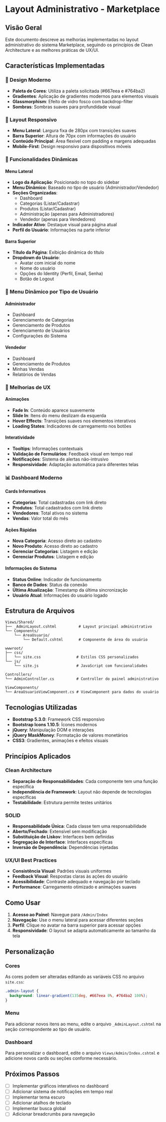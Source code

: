# Layout Administrativo - Marketplace

## Visão Geral

Este documento descreve as melhorias implementadas no layout administrativo do sistema Marketplace, seguindo os princípios de Clean Architecture e as melhores práticas de UX/UI.

## Características Implementadas

### 🎨 Design Moderno

- **Paleta de Cores**: Utiliza a paleta solicitada (#667eea e #764ba2)
- **Gradientes**: Aplicação de gradientes modernos para elementos visuais
- **Glassmorphism**: Efeito de vidro fosco com backdrop-filter
- **Sombras**: Sombras suaves para profundidade visual

### 📱 Layout Responsivo

- **Menu Lateral**: Largura fixa de 280px com transições suaves
- **Barra Superior**: Altura de 70px com informações do usuário
- **Conteúdo Principal**: Área flexível com padding e margens adequadas
- **Mobile-First**: Design responsivo para dispositivos móveis

### 🔧 Funcionalidades Dinâmicas

#### Menu Lateral

- **Logo da Aplicação**: Posicionado no topo do sidebar
- **Menu Dinâmico**: Baseado no tipo de usuário (Administrador/Vendedor)
- **Seções Organizadas**:
  - Dashboard
  - Categorias (Listar/Cadastrar)
  - Produtos (Listar/Cadastrar)
  - Administração (apenas para Administradores)
  - Vendedor (apenas para Vendedores)
- **Indicador Ativo**: Destaque visual para página atual
- **Perfil do Usuário**: Informações na parte inferior

#### Barra Superior

- **Título da Página**: Exibição dinâmica do título
- **Dropdown do Usuário**:
  - Avatar com inicial do nome
  - Nome do usuário
  - Opções do Identity (Perfil, Email, Senha)
  - Botão de Logout

### 🎯 Menu Dinâmico por Tipo de Usuário

#### Administrador

- Dashboard
- Gerenciamento de Categorias
- Gerenciamento de Produtos
- Gerenciamento de Usuários
- Configurações do Sistema

#### Vendedor

- Dashboard
- Gerenciamento de Produtos
- Minhas Vendas
- Relatórios de Vendas

### 🚀 Melhorias de UX

#### Animações

- **Fade In**: Conteúdo aparece suavemente
- **Slide In**: Itens do menu deslizam da esquerda
- **Hover Effects**: Transições suaves nos elementos interativos
- **Loading States**: Indicadores de carregamento nos botões

#### Interatividade

- **Tooltips**: Informações contextuais
- **Validação de Formulários**: Feedback visual em tempo real
- **Notificações**: Sistema de alertas não-intrusivo
- **Responsividade**: Adaptação automática para diferentes telas

### 📊 Dashboard Moderno

#### Cards Informativos

- **Categorias**: Total cadastradas com link direto
- **Produtos**: Total cadastrados com link direto
- **Vendedores**: Total ativos no sistema
- **Vendas**: Valor total do mês

#### Ações Rápidas

- **Nova Categoria**: Acesso direto ao cadastro
- **Novo Produto**: Acesso direto ao cadastro
- **Gerenciar Categorias**: Listagem e edição
- **Gerenciar Produtos**: Listagem e edição

#### Informações do Sistema

- **Status Online**: Indicador de funcionamento
- **Banco de Dados**: Status da conexão
- **Última Atualização**: Timestamp da última sincronização
- **Usuário Atual**: Informações do usuário logado

## Estrutura de Arquivos

```
Views/Shared/
├── _AdminLayout.cshtml          # Layout principal administrativo
└── Components/
    └── AreaUsuario/
        └── Default.cshtml       # Componente de área do usuário

wwwroot/
├── css/
│   └── site.css                # Estilos CSS personalizados
└── js/
    └── site.js                 # JavaScript com funcionalidades

Controllers/
└── AdminController.cs          # Controller do painel administrativo

ViewComponents/
└── AreaUsuarioViewComponent.cs # ViewComponent para dados do usuário
```

## Tecnologias Utilizadas

- **Bootstrap 5.3.0**: Framework CSS responsivo
- **Bootstrap Icons 1.10.5**: Ícones modernos
- **jQuery**: Manipulação DOM e interações
- **jQuery MaskMoney**: Formatação de valores monetários
- **CSS3**: Gradientes, animações e efeitos visuais

## Princípios Aplicados

### Clean Architecture

- **Separação de Responsabilidades**: Cada componente tem uma função específica
- **Independência de Framework**: Layout não depende de tecnologias específicas
- **Testabilidade**: Estrutura permite testes unitários

### SOLID

- **Responsabilidade Única**: Cada classe tem uma responsabilidade
- **Aberto/Fechado**: Extensível sem modificação
- **Substituição de Liskov**: Interfaces bem definidas
- **Segregação de Interface**: Interfaces específicas
- **Inversão de Dependência**: Dependências injetadas

### UX/UI Best Practices

- **Consistência Visual**: Padrões visuais uniformes
- **Feedback Visual**: Respostas claras às ações do usuário
- **Acessibilidade**: Contraste adequado e navegação por teclado
- **Performance**: Carregamento otimizado e animações suaves

## Como Usar

1. **Acesso ao Painel**: Navegue para `/Admin/Index`
2. **Navegação**: Use o menu lateral para acessar diferentes seções
3. **Perfil**: Clique no avatar na barra superior para acessar opções
4. **Responsividade**: O layout se adapta automaticamente ao tamanho da tela

## Personalização

### Cores

As cores podem ser alteradas editando as variáveis CSS no arquivo `site.css`:

```css
.admin-layout {
  background: linear-gradient(135deg, #667eea 0%, #764ba2 100%);
}
```

### Menu

Para adicionar novos itens ao menu, edite o arquivo `_AdminLayout.cshtml` na seção correspondente ao tipo de usuário.

### Dashboard

Para personalizar o dashboard, edite o arquivo `Views/Admin/Index.cshtml` e adicione novos cards ou seções conforme necessário.

## Próximos Passos

- [ ] Implementar gráficos interativos no dashboard
- [ ] Adicionar sistema de notificações em tempo real
- [ ] Implementar tema escuro
- [ ] Adicionar atalhos de teclado
- [ ] Implementar busca global
- [ ] Adicionar breadcrumbs para navegação
